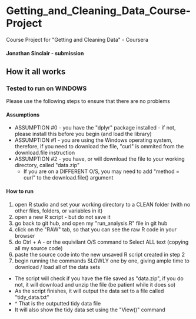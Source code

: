 # Getting_and_Cleaning_Data_Course-Project
Course Project for "Getting and Cleaning Data" - Coursera

#### Jonathan Sinclair - submission

## How it all works

### Tested to run on WINDOWS

Please use the following steps to ensure that there are no problems

#### Assumptions

* ASSUMPTION #0 - you have the "dplyr" package installed - if not, please install this before you begin (and load the library)
* ASSUMPTION #1 - you are using the Windows operating system, therefore, if you need to download the file, "curl" is ommited from the download.file instruction
* ASSUMPTION #2 - you have, or will download the file to your working directory, called "data.zip"
    - If you are on a DIFFERENT O/S, you may need to add "method = curl" to the download.file() argument 
    
#### How to run

1) open R studio and set your working directory to a CLEAN folder (with no other files, folders, or variables in it)
2) open a new R script - but do not save it
3) go back to git hub, and open my "run_analysis.R" file in git hub 
4) click on the "RAW" tab, so that you can see the raw R code in your browser
5) do Ctrl + A - or the equivilant O/S command to Select ALL text (copying all my source code)
6) paste the source code into the new unsaved R script created in step 2
7) begin running the commands SLOWLY one by one, giving ample time to download / load all of the data sets


* The script will check if you have the file saved as "data.zip", if you do not, it will download and unzip the file (be patient while it does so)
* As the script finishes, it will output the data set to a file called "tidy_data.txt"
* ^ That is the outputted tidy data file
* It will also show the tidy data set using the "View()" command